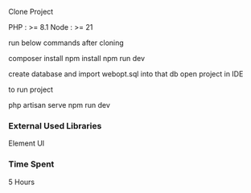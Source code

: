Clone Project

PHP : >= 8.1
Node : >= 21

run below commands after cloning

composer install
npm install 
npm run dev


create database and import webopt.sql into that db
open project in IDE


to run project 

php artisan serve
npm run dev


### External Used Libraries
Element UI


### Time Spent
5 Hours






